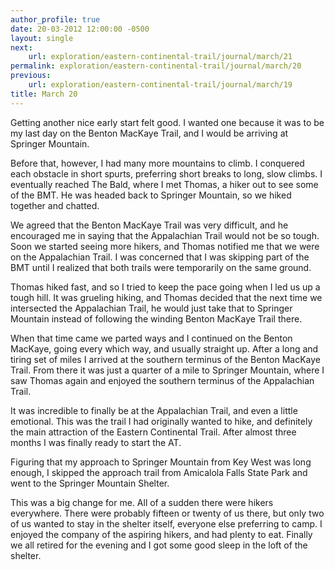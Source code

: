 ```yaml
---
author_profile: true
date: 20-03-2012 12:00:00 -0500
layout: single
next:
    url: exploration/eastern-continental-trail/journal/march/21
permalink: exploration/eastern-continental-trail/journal/march/20
previous:
    url: exploration/eastern-continental-trail/journal/march/19
title: March 20
---
```

Getting another nice early start felt good. I wanted one because it was to be my last day on the Benton MacKaye Trail, and I would be arriving at Springer Mountain.

Before that, however, I had many more mountains to climb. I conquered each obstacle in short spurts, preferring short breaks to long, slow climbs. I eventually reached The Bald, where I met Thomas, a hiker out to see some of the BMT. He was headed back to Springer Mountain, so we hiked together and chatted.

We agreed that the Benton MacKaye Trail was very difficult, and he encouraged me in saying that the Appalachian Trail would not be so tough. Soon we started seeing more hikers, and Thomas notified me that we were on the Appalachian Trail. I was concerned that I was skipping part of the BMT until I realized that both trails were temporarily on the same ground.

Thomas hiked fast, and so I tried to keep the pace going when I led us up a tough hill. It was grueling hiking, and Thomas decided that the next time we intersected the Appalachian Trail, he would just take that to Springer Mountain instead of following the winding Benton MacKaye Trail there.

When that time came we parted ways and I continued on the Benton MacKaye, going every which way, and usually straight up. After a long and tiring set of miles I arrived at the southern terminus of the Benton MacKaye Trail. From there it was just a quarter of a mile to Springer Mountain, where I saw Thomas again and enjoyed the southern terminus of the Appalachian Trail.

It was incredible to finally be at the Appalachian Trail, and even a little emotional. This was the trail I had originally wanted to hike, and definitely the main attraction of the Eastern Continental Trail. After almost three months I was finally ready to start the AT.

Figuring that my approach to Springer Mountain from Key West was long enough, I skipped the approach trail from Amicalola Falls State Park and went to the Springer Mountain Shelter.

This was a big change for me. All of a sudden there were hikers everywhere. There were probably fifteen or twenty of us there, but only two of us wanted to stay in the shelter itself, everyone else preferring to camp. I enjoyed the company of the aspiring hikers, and had plenty to eat. Finally we all retired for the evening and I got some good sleep in the loft of the shelter.